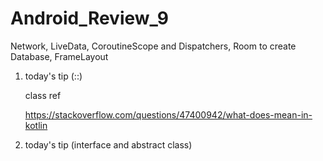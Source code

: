 # Android_Review_9
Network, LiveData, CoroutineScope and Dispatchers, Room to create Database, FrameLayout

1. today's tip (::)

   class ref
   
   https://stackoverflow.com/questions/47400942/what-does-mean-in-kotlin

2. today's tip (interface and abstract class)
